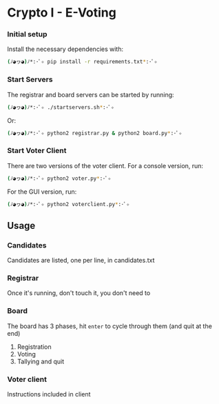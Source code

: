 # Crypto I - E-Voting

### Initial setup

Install the necessary dependencies with:

```bash
(ﾉ◕ヮ◕)ﾉ*:･ﾟ✧ pip install -r requirements.txt*:･ﾟ✧
```

### Start Servers

The registrar and board servers can be started by running:

```bash
(ﾉ◕ヮ◕)ﾉ*:･ﾟ✧ ./startservers.sh*:･ﾟ✧
```

Or:

```bash
(ﾉ◕ヮ◕)ﾉ*:･ﾟ✧ python2 registrar.py & python2 board.py*:･ﾟ✧
```

### Start Voter Client

There are two versions of the voter client. For a console version, run:

```bash
(ﾉ◕ヮ◕)ﾉ*:･ﾟ✧ python2 voter.py*:･ﾟ✧
```

For the GUI version, run:

```bash
(ﾉ◕ヮ◕)ﾉ*:･ﾟ✧ python2 voterclient.py*:･ﾟ✧
```

## Usage

### Candidates

Candidates are listed, one per line, in candidates.txt

### Registrar

Once it's running, don't touch it, you don't need to

### Board

The board has 3 phases, hit `enter` to cycle through them (and quit at the end)

1. Registration
2. Voting
3. Tallying and quit

### Voter client

Instructions included in client
